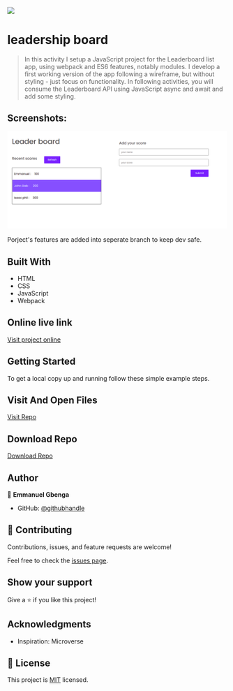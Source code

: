 ![](https://img.shields.io/badge/emmanuelcode-blueviolet)

# leadership board

> In this activity I setup a JavaScript project for the Leaderboard list app, using webpack and ES6 features, notably modules. I develop a first working version of the app following a wireframe, but without styling - just focus on functionality. In following activities, you will consume the Leaderboard API using JavaScript async and await and add some styling.


## Screenshots:

![screenshot](screenshot/sc2.png)


Porject's features are added into seperate branch to keep dev safe.

## Built With

- HTML
- CSS
- JavaScript
- Webpack

## Online live link

[Visit project online](https://thecodechaser.github.io/awesome-books/)

## Getting Started

To get a local copy up and running follow these simple example steps.

## Visit And Open Files

[Visit Repo](https://github.com/Gbengacode/leaderboard-project)

## Download Repo

[Download Repo](https://github.com/Gbengacode/leaderboard-project/archive/refs/heads/dev.zip)

## Author


👤 **Emmanuel Gbenga**

- GitHub: [@githubhandle](github.com/gbengacode)

## 🤝 Contributing

Contributions, issues, and feature requests are welcome!

Feel free to check the [issues page](https://github.com/Gbengacode/leaderboard-project/issues).

## Show your support

Give a ⭐️ if you like this project!

## Acknowledgments

- Inspiration: Microverse

## 📝 License

This project is [MIT](./MIT.md) licensed.
